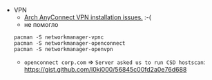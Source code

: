 * VPN
  * [Arch AnyConnect VPN installation issues.](https://bbs.archlinux.org/viewtopic.php?id=237621) :-(
  * не помогло
  ``` 
  pacman -S networkmanager-vpnc
  pacman -S networkmanager-openconnect
  pacman -S networkmanager-openvpn
  ````
  * `openconnect corp.com` => `Server asked us to run CSD hostscan`: https://gist.github.com/l0ki000/56845c00fd2a0e76d688
